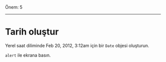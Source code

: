 Önem: 5

---

# Tarih oluştur

Yerel saat diliminde Feb 20, 2012, 3:12am için bir `Date` objesi oluşturun.

`alert` ile ekrana basın.